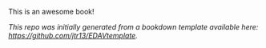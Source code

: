 This is an awesome book!

*This repo was initially generated from a bookdown template available here: https://github.com/jtr13/EDAVtemplate.*	




